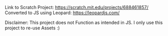 Link to Scratch Project: https://scratch.mit.edu/projects/688461857/
Converted to JS using Leopard: https://leopardjs.com/

Disclaimer: This project does not Function as intended in JS. I only use this project to re-use Assets :)
